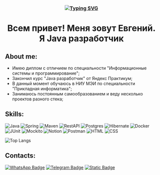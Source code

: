 <h3 align="center"><a href="https://git.io/typing-svg"><img src="https://readme-typing-svg.demolab.com?font=Fira+Code&weight=500&duration=3000&center=true&pause=300&multiline=true&random=false&width=600&height=70&lines=%22%D0%A2%D0%BE%2C+%D1%87%D1%82%D0%BE+%D0%BD%D0%B0%D1%81+%D0%BD%D0%B5+%D1%83%D0%B1%D0%B8%D0%B2%D0%B0%D0%B5%D1%82%2C+%D0%B4%D0%B5%D0%BB%D0%B0%D0%B5%D1%82+%D0%BD%D0%B0%D1%81+%D1%81%D0%B8%D0%BB%D1%8C%D0%BD%D0%B5%D0%B5%22;%D0%A4%D1%80%D0%B8%D0%B4%D1%80%D0%B8%D1%85+%D0%9D%D0%B8%D1%86%D1%88%D0%B5" alt="Typing SVG" /></a></h3>


<h1 align="center"><b>Всем привет! Меня зовут Евгений. Я Java разработчик</b></h1>

## About me:
 - Имею диплом с отличием по специальности "Информационные системы и программирование";
 - Закончил курс "Java разработчик" от Яндекс Практикум;
 - В данный момент обучаюсь в НИУ МЭИ по специальности "Прикладная информатика";
 - Занимаюсь постоянным самообразованием и веду несколько проектов разного стека;

## Skills:
![Java](https://img.shields.io/badge/-Java-F29111?style=for-the-badge&logo=java&logoColor=e38873)
![Spring](https://img.shields.io/badge/-Spring-6AAD3D?style=for-the-badge&logo=spring&logoColor=90fd87) 
![Maven](https://img.shields.io/badge/-Maven-aa2675?style=for-the-badge&logo=apache&logoColor=e38873)
![RestAPI](https://img.shields.io/badge/-rest%20api-aa7E00?style=for-the-badge&logo=restapi&logoColor=275ecf)
![Postgres](https://img.shields.io/badge/-postgresql-31648C?style=for-the-badge&logo=postgresql&logoColor=FFFFFF) 
![Hibernate](https://img.shields.io/badge/-Hibernate-B6A975?style=for-the-badge&logo=hibernate&logoColor=717c88)
![Docker](https://img.shields.io/badge/-Docker-27519C?style=for-the-badge&logo=docker&logoColor=90fd87)
![JUnit](https://img.shields.io/badge/-junit-6CA315?style=for-the-badge&logo=junit&logoColor=C60000)
![Mockito](https://img.shields.io/badge/-mockito-6CA315?style=for-the-badge&logo=mockito&logoColor=90fd87)
![Notion](https://img.shields.io/badge/Notion-%23000000.svg?style=for-the-badge&logo=notion&logoColor=white) 
![Postman](https://img.shields.io/badge/Postman-FF6C37?style=for-the-badge&logo=postman&logoColor=white)
![HTML](https://img.shields.io/badge/HTML-E96125?style=for-the-badge&logo=HTML5&logoColor=white)
![CSS](https://img.shields.io/badge/CSS-1C84C1?style=for-the-badge&logo=CSS3&logoColor=white)

![Top Langs](https://github-readme-stats.vercel.app/api/top-langs/?username=MiheevEvgeniy&hide=tcl,inno%20setup,vba,smarty&theme=tokyonight)

## Contacts:
[![WhatsApp Badge](https://img.shields.io/badge/-+79252401637-25D366?style=for-the-badge&logo=whatsapp&logoColor=white&link=https://wa.clck.bar/79252401637)](https://wa.clck.bar/79252401637)
[![Telegram Badge](https://img.shields.io/badge/-@EvgeniyMikheev123-2CA5E0?style=for-the-badge&logo=telegram&logoColor=white&link=https://t.me/xeviaara)](https://t.me/EvgeniyMikheev123)
[![Static Badge](https://img.shields.io/badge/-zhenya939393%40yandex.ru-ffcc00?style=for-the-badge&logo=maildotru&logoColor=white&link=mailto:pursecookie@yandex.ru)](zhenya939393@yandex.ru)
